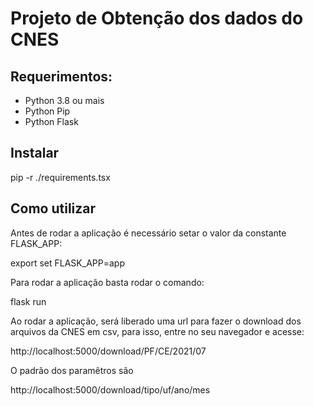 # Projeto de Obtenção dos dados do CNES

## Requerimentos:

- Python 3.8 ou mais
- Python Pip
- Python Flask

## Instalar

pip -r ./requirements.tsx

## Como utilizar

Antes de rodar a aplicação é necessário setar o valor da constante FLASK_APP:

export set FLASK_APP=app

Para rodar a aplicação basta rodar o comando:

flask run

Ao rodar a aplicação, será liberado uma url para fazer o download dos arquivos da CNES em csv, para isso, entre no seu navegador e acesse:

http://localhost:5000/download/PF/CE/2021/07

O padrão dos paramêtros são

http://localhost:5000/download/tipo/uf/ano/mes
